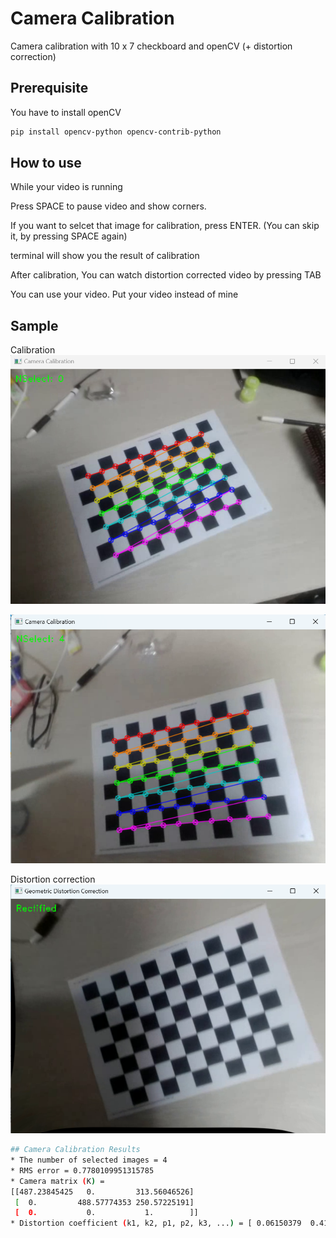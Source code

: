 # Camera Calibration

Camera calibration with 10 x 7 checkboard and openCV (+ distortion correction)

## Prerequisite

You have to install openCV

```sh
pip install opencv-python opencv-contrib-python
```

## How to use

While your video is running

Press SPACE to pause video and show corners.

If you want to selcet that image for calibration, press ENTER.
(You can skip it, by pressing SPACE again)

terminal will show you the result of calibration

After calibration, You can watch distortion corrected video by pressing TAB

You can use your video. Put your video instead of mine

## Sample
Calibration
<img src="screen/screenshot1.png">  

<img src="screen/screenshot2.png">  

Distortion correction
<img src="screen/screenshot3.png">

```sh
## Camera Calibration Results
* The number of selected images = 4
* RMS error = 0.7780109951315785
* Camera matrix (K) =
[[487.23845425   0.         313.56046526]
 [  0.         488.57774353 250.57225191]
 [  0.           0.           1.        ]]
* Distortion coefficient (k1, k2, p1, p2, k3, ...) = [ 0.06150379  0.41656602  0.00672558 -0.00329486 -1.3300801 ]
```

